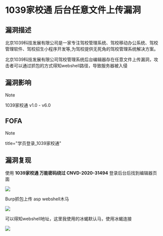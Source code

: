 # 1039家校通 后台任意文件上传漏洞

## 漏洞描述

北京1039科技发展有限公司是一家专注驾校管理系统、驾校移动办公系统、驾校管理软件、驾校招生小程序开发等,为驾校提供无死角的驾校管理系统解决方案。

北京1039科技发展有限公司驾校管理系统后台编辑器存在任意文件上传漏洞，攻击者可以通过抓包的方式得知webshell路径，导致服务器被入侵

## 漏洞影响

> [!NOTE]
>
> 1039家校通 v1.0 - v6.0

## FOFA

> [!NOTE]
>
> title="学员登录_1039家校通"

## 漏洞复现

使用 **1039家校通 万能密码绕过 CNVD-2020-31494** 登录后台后找到编辑器页面

![](http://wikioss.peiqi.tech/vuln/1039-4.png)

Burp抓包上传 asp webshell木马

![](http://wikioss.peiqi.tech/vuln/1039-3.png)

可以得知webshell地址，这里我使用的冰蝎默认马，使用冰蝎连接

![](http://wikioss.peiqi.tech/vuln/1039-5.png)